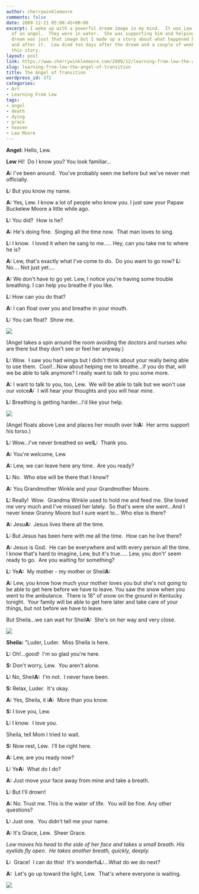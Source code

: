 ```yaml
---
author: cherrywinklemoore
comments: false
date: 2009-12-21 05:00:45+00:00
excerpt: I woke up with a powerful dream image in my mind.  It was Lew in the arms
  of an angel.  They were in water.  She was supporting him and helping him to breathe.  The
  dream was just that image but I made up a story about what happened before the picture
  and after it.  Lew died ten days after the dream and a couple of weeks later I wrote
  this story.
layout: post
link: https://www.cherrywinklemoore.com/2009/12/learning-from-lew-the-angel-of-transition/
slug: learning-from-lew-the-angel-of-transition
title: The Angel of Transition
wordpress_id: 372
categories:
- Art
- Learning From Lew
tags:
- angel
- death
- dying
- grace
- heaven
- Lew Moore
---
```


**Angel:** Hello, Lew.

**Lew** Hi!  Do I know you? You look familiar...

**A:** I've been around.  You've probably seen me before but we've
never met officially.

**L:** But you know my name.

**A:** Yes, Lew. I know a lot of people who know you.
I just saw your Papaw Buckelew Moore a little while ago.

**L:** You did?  How is he?

**A:** He's doing fine.  Singing all the time now.  That man loves to sing.

**L:** I know.  I loved it when he sang to me.....
Hey, can you take me to where he is?

**A:** Lew, that's exactly what I've come to do.  Do you want to go now?
**L:** No.... Not just yet....

**A:** We don't have to go yet.
Lew, I notice you're having some trouble breathing.
I can help you breathe if you like.

**L:** How can you do that?

**A:** I can float over you and breathe in your mouth.

**L:** You can float?  Show me.

![](https://www.cherrywinklemoore.com/wp-content/uploads/sketch-angel-in-flight.jpg)

(Angel takes a spin around the room avoiding the doctors and nurses who are there but they don't see or feel her anyway.)

**L:** Wow.  I saw you had wings but I didn't think about your
really being able to use them.  Cool!...Now about helping me
to breathe...if you do that, will we be able to talk anymore?
I really want to talk to you some more.

**A:** I want to talk to you, too, Lew.  We will be able to talk but
we won't use our voice**A:**  I will hear your thoughts and
you will hear mine.

**L:** Breathing is getting harder...I'd like your help.

![](https://www.cherrywinklemoore.com/wp-content/uploads/painting-angel-lifting-lew.jpg)

(Angel floats above Lew and places her mouth over hi**A:**  Her arms support his torso.)

**L:** Wow...I've never breathed so wel**L:**  Thank you.

**A:** You're welcome, Lew

**A:** Lew, we can leave here any time.  Are you ready?

**L:** No.  Who else will be there that I know?

**A:** You Grandmother Winkle and your Grandmother Moore.

**L:** Really!  Wow.  Grandma Winkle used to hold me and feed me.
She loved me very much and I've missed her lately.  So that's were
she went...And I never knew Granny Moore but I sure want to...
Who else is there?

**A:** Jesu**A:**  Jesus lives there all the time.

**L:** But Jesus has been here with me all the time.  How can he live there?

**A:** Jesus is God.  He can be everywhere and with every person all the
time.  I know that's hard to imagine, Lew, but it's true.....
Lew, you don't' seem ready to go.  Are you waiting for something?

**L:** Ye**A:**  My mother - my mother or Sheil**A:**

**A:** Lew, you know how much your mother loves you
but she's not going to be able to get here before we have to leave.
You saw the snow when you went to the ambulance.  There is 18" of
snow on the ground in Kentucky tonight.  Your family will be able to
get here later and take care of your things, but not before we have to
leave.

But Sheila...we can wait for Sheil**A:**  She's on her way and very close.

![](https://www.cherrywinklemoore.com/wp-content/uploads/sketch-bedside-comfort.jpg)

**Sheila:** "Luder, Luder.  Miss Sheila is here.

**L:** Oh!...good!  I'm so glad you're here.

**S:** Don't worry, Lew.  You aren't alone.

**L:** No, Sheil**A:**  I'm not.  I never have been.

**S:** Relax, Luder.  It's okay.

**A:** Yes, Sheila, it i**A:**  More than you know.

**S:** I love you, Lew.

**L:** I know.  I love you.

Sheila, tell Mom I tried to wait.

**S:** Now rest, Lew.  I'll be right here.

**A:** Lew, are you ready now?

**L:** Ye**A:**  What do I do?

**A:** Just move your face away from mine and take a breath.

**L:** But I'll drown!

**A:** No. Trust me. This is the water of life.  You will be fine.
Any other questions?

**L:** Just one.  You didn't tell me your name.

**A:** It's Grace, Lew.  Sheer Grace.

_Lew moves his head to the side of her face and takes a small breath.
His eyelids fly open.  He takes another breath, quickly, deeply._

**L:**  Grace!  I can do this!  It's wonderfu**L:**...What do we do next?

**A:**  Let's go up toward the light, Lew.  That's where everyone is waiting.

![](https://www.cherrywinklemoore.com/wp-content/uploads/Ressurection1-e1347729949662.jpg)

